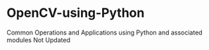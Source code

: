# OpenCV-using-Python
Common Operations and Applications using Python and associated modules
Not Updated

